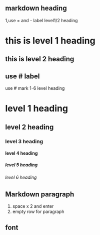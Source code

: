 ## markdown heading  

1,use = and - label level1/2 heading  

this is level 1 heading  
========================  

this is level 2 heading  
-------------------------  

## use # label  

use # mark 1-6 level heading  

# level 1 heading  
## level 2 heading  
### level 3 heading  
#### level 4 heading  
##### level 5 heading  
###### level 6 heading  

## Markdown paragraph  

1. space x 2 and enter  
2. empty row for paragraph  

## font  


